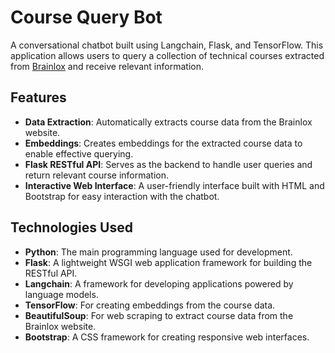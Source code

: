 # Course Query Bot

A conversational chatbot built using Langchain, Flask, and TensorFlow. This application allows users to query a collection of technical courses extracted from [Brainlox](https://brainlox.com/courses/category/technical) and receive relevant information.

## Features

- **Data Extraction**: Automatically extracts course data from the Brainlox website.
- **Embeddings**: Creates embeddings for the extracted course data to enable effective querying.
- **Flask RESTful API**: Serves as the backend to handle user queries and return relevant course information.
- **Interactive Web Interface**: A user-friendly interface built with HTML and Bootstrap for easy interaction with the chatbot.

## Technologies Used

- **Python**: The main programming language used for development.
- **Flask**: A lightweight WSGI web application framework for building the RESTful API.
- **Langchain**: A framework for developing applications powered by language models.
- **TensorFlow**: For creating embeddings from the course data.
- **BeautifulSoup**: For web scraping to extract course data from the Brainlox website.
- **Bootstrap**: A CSS framework for creating responsive web interfaces.
